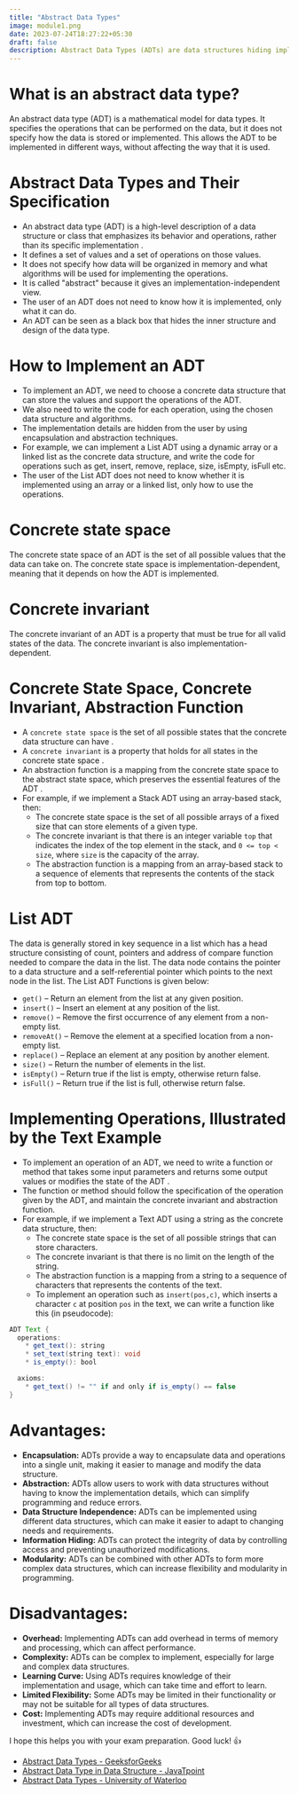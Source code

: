 ```yaml
---
title: "Abstract Data Types"
image: module1.png
date: 2023-07-24T18:27:22+05:30
draft: false
description: Abstract Data Types (ADTs) are data structures hiding implementation details. They're defined by their state, operations, and invariants. Implementation involves specifying a concrete state, invariant, abstraction function, and operations.
---
```


# What is an abstract data type?

An abstract data type (ADT) is a mathematical model for data types. It specifies the operations that can be performed on the data, but it does not specify how the data is stored or implemented. This allows the ADT to be implemented in different ways, without affecting the way that it is used.

# Abstract Data Types and Their Specification

- An abstract data type (ADT) is a high-level description of a data structure or class that emphasizes its behavior and operations, rather than its specific implementation  .
- It defines a set of values and a set of operations on those values.
- It does not specify how data will be organized in memory and what algorithms will be used for implementing the operations.
- It is called "abstract" because it gives an implementation-independent view.
- The user of an ADT does not need to know how it is implemented, only what it can do.
- An ADT can be seen as a black box that hides the inner structure and design of the data type.

# How to Implement an ADT

- To implement an ADT, we need to choose a concrete data structure that can store the values and support the operations of the ADT.
- We also need to write the code for each operation, using the chosen data structure and algorithms.
- The implementation details are hidden from the user by using encapsulation and abstraction techniques.
- For example, we can implement a List ADT using a dynamic array or a linked list as the concrete data structure, and write the code for operations such as get, insert, remove, replace, size, isEmpty, isFull etc. 
- The user of the List ADT does not need to know whether it is implemented using an array or a linked list, only how to use the operations.

# Concrete state space
The concrete state space of an ADT is the set of all possible values that the data can take on. The concrete state space is implementation-dependent, meaning that it depends on how the ADT is implemented.

# Concrete invariant
The concrete invariant of an ADT is a property that must be true for all valid states of the data. The concrete invariant is also implementation-dependent.

# Concrete State Space, Concrete Invariant, Abstraction Function

- A `concrete state space` is the set of all possible states that the concrete data structure can have .
- A `concrete invariant` is a property that holds for all states in the concrete state space .
- An abstraction function is a mapping from the concrete state space to the abstract state space, which preserves the essential features of the ADT .
- For example, if we implement a Stack ADT using an array-based stack, then:
    - The concrete state space is the set of all possible arrays of a fixed size that can store elements of a given type.
    - The concrete invariant is that there is an integer variable `top` that indicates the index of the top element in the stack, and `0 <= top < size`, where `size` is the capacity of the array.
    - The abstraction function is a mapping from an array-based stack to a sequence of elements that represents the contents of the stack from top to bottom.

# List ADT
The data is generally stored in key sequence in a list which has a head structure consisting of count, pointers and address of compare function needed to compare the data in the list.
The data node contains the pointer to a data structure and a self-referential pointer which points to the next node in the list.
The List ADT Functions is given below:
- `get()` – Return an element from the list at any given position.
- `insert()` – Insert an element at any position of the list.
- `remove()` – Remove the first occurrence of any element from a non-empty list.
- `removeAt()` – Remove the element at a specified location from a non-empty list.
- `replace()` – Replace an element at any position by another element.
- `size()` – Return the number of elements in the list.
- `isEmpty()` – Return true if the list is empty, otherwise return false.
- `isFull()` – Return true if the list is full, otherwise return false.

# Implementing Operations, Illustrated by the Text Example

- To implement an operation of an ADT, we need to write a function or method that takes some input parameters and returns some output values or modifies the state of the ADT .
- The function or method should follow the specification of the operation given by the ADT, and maintain the concrete invariant and abstraction function.
- For example, if we implement a Text ADT using a string as the concrete data structure, then:
    - The concrete state space is the set of all possible strings that can store characters.
    - The concrete invariant is that there is no limit on the length of the string.
    - The abstraction function is a mapping from a string to a sequence of characters that represents the contents of the text.
    - To implement an operation such as `insert(pos,c)`, which inserts a character `c` at position `pos` in the text, we can write a function like this (in pseudocode):

```java
ADT Text {
  operations:
    * get_text(): string
    * set_text(string text): void
    * is_empty(): bool

  axioms:
    * get_text() != "" if and only if is_empty() == false
}
```

# Advantages:
- **Encapsulation:** ADTs provide a way to encapsulate data and operations into a single unit, making it easier to manage and modify the data structure.
- **Abstraction:** ADTs allow users to work with data structures without having to know the implementation details, which can simplify programming and reduce errors.
- **Data Structure Independence:** ADTs can be implemented using different data structures, which can make it easier to adapt to changing needs and requirements.
- **Information Hiding:** ADTs can protect the integrity of data by controlling access and preventing unauthorized modifications.
- **Modularity:** ADTs can be combined with other ADTs to form more complex data structures, which can increase flexibility and modularity in programming.
# Disadvantages:
- **Overhead:** Implementing ADTs can add overhead in terms of memory and processing, which can affect performance.
- **Complexity:** ADTs can be complex to implement, especially for large and complex data structures.
- **Learning Curve:** Using ADTs requires knowledge of their implementation and usage, which can take time and effort to learn.
- **Limited Flexibility:** Some ADTs may be limited in their functionality or may not be suitable for all types of data structures.
- **Cost:** Implementing ADTs may require additional resources and investment, which can increase the cost of development.

I hope this helps you with your exam preparation. Good luck! 👍

- [Abstract Data Types - GeeksforGeeks](https://www.geeksforgeeks.org/abstract-data-types/)
- [Abstract Data Type in Data Structure - JavaTpoint](https://www.javatpoint.com/abstract-data-type-in-data-structure)
- [Abstract Data Types - University of Waterloo](https://ece.uwaterloo.ca/~dwharder/aads/Abstract_data_types/)
